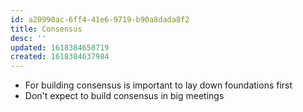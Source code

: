 ```yaml
---
id: a20990ac-6ff4-41e6-9719-b90a8dada8f2
title: Consensus
desc: ''
updated: 1618384658719
created: 1618384637984
---
```


- For building consensus is important to lay down foundations first 
- Don't expect to build consensus in big meetings
